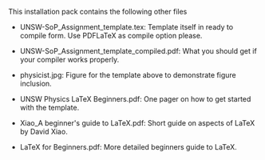 This installation pack contains the following other files

* UNSW-SoP_Assignment_template.tex: Template itself in ready to compile form. Use PDFLaTeX as compile option please.
* UNSW-SoP_Assignment_template_compiled.pdf: What you should get if your compiler works properly.
* physicist.jpg: Figure for the template above to demonstrate figure inclusion.

* UNSW Physics LaTeX Beginners.pdf: One pager on how to get started with the template.

* Xiao_A beginner's guide to LaTeX.pdf: Short guide on aspects of LaTeX by David Xiao.
* LaTeX for Beginners.pdf: More detailed beginners guide to LaTeX.
